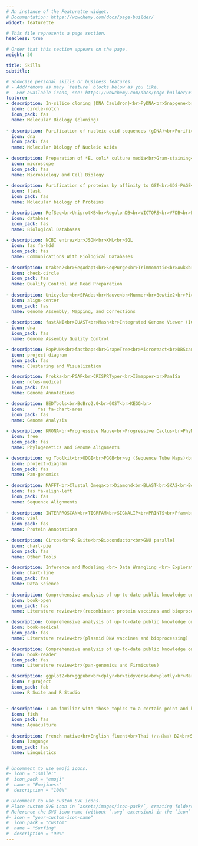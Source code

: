 ```yaml
---
# An instance of the Featurette widget.
# Documentation: https://wowchemy.com/docs/page-builder/
widget: featurette

# This file represents a page section.
headless: true

# Order that this section appears on the page.
weight: 30

title: Skills
subtitle:

# Showcase personal skills or business features.
# - Add/remove as many `feature` blocks below as you like.
# - For available icons, see: https://wowchemy.com/docs/page-builder/#icons
feature:
- description: In-silico cloning (DNA Cauldron)<br>PyDNA<br>Snapgene<br>NEB Golden Gate Tool<br>Benchling<br>PCR<br>In-vivo assembly cloning<br>Golden Gate Assembly cloning<br>Separation of DNA by gel-electrophoresis
  icon: circle-notch
  icon_pack: fas
  name: Molecular Biology (cloning)
  
- description: Purification of nucleic acid sequences (gDNA)<br>Purification of nucleic acid sequences (pDNA)<br>Purification of nucleic acid sequences (RNA)<br>Recombination & mutagenesis<br>Transcriptional fusions<br>Bacterial transformations<br>DNA probe hybridization on nitrocellulose membrane<br>qRT-PCR<br>qPCR
  icon: dna
  icon_pack: fas
  name: Molecular Biology of Nucleic Acids
  
- description: Preparation of *E. coli* culture media<br>Gram-staining<br>Bacterial transformations<br>Cellular culture (animal)<br>MTT Assay<br>Trypan blue assay<br>Transfection<br>Propidium Iodide assay<br>Fluorescence microscopy<br>Confocal microscopy
  icon: microscope
  icon_pack: fas
  name: Microbiology and Cell Biology
  
- description: Purification of proteins by affinity to GST<br>SDS-PAGE<br>BCA assay<br>Bradford assay<br>Western blot<br>ELISA & ELISPOT
  icon: flask
  icon_pack: fas
  name: Molecular biology of Proteins

- description: RefSeq<br>UniprotKB<br>RegulonDB<br>VICTORS<br>VFDB<br>PATRIC<br>Immune Epitope Database (IEDB)<br>NCBI<br>EBI<br>GenBank<br>Ensembl
  icon: database
  icon_pack: fas
  name: Biological Databases
  
- description: NCBI entrez<br>JSON<br>XML<br>SQL
  icon: fas fa-hdd
  icon_pack: fas
  name: Communications With Biological Databases
  
- description: Kraken2<br>SeqAdapt<br>SeqPurge<br>Trimmomatic<br>Awk<br>seqtk<br>FastQC<br>QUAST<br>Bandage
  icon: check-circle
  icon_pack: fas
  name: Quality Control and Read Preparation
  
- description: Unicycler<br>SPAdes<br>Mauve<br>Mummer<br>Bowtie2<br>Picard<br>Bamtools<br>bcftools<br>PILON<br>Velvet<br>Snippy<br>BWA-MEM
  icon: align-center
  icon_pack: fas
  name: Genome Assembly, Mapping, and Corrections
  
- description: fastANI<br>QUAST<br>Mash<br>Integrated Genome Viewer (IGV)
  icon: dna
  icon_pack: fas
  name: Genome Assembly Quality Control

- description: PopPUNK<br>fastbaps<br>GrapeTree<br>Microreact<br>DBScan<br>KNN<br>K-means clustering
  icon: project-diagram
  icon_pack: fas
  name: Clustering and Visualization

- description: Prokka<br>PGAP<br>CRISPRTyper<br>ISmapper<br>PanISa
  icon: notes-medical
  icon_pack: fas
  name: Genome Annotations

- description: BEDTools<br>BoBro2.0<br>GOST<br>KEGG<br>
  icon:  	fas fa-chart-area
  icon_pack: fas
  name: Genome Analysis
    
- description: KRONA<br>Progressive Mauve<br>Progressive Cactus<br>PhyML<br>IQ-Tree 2<br>ggtree<br>Ape<br>Phytools<br>Castor<br>Gubbins<br>ClonalFrameML<br>HyPhy
  icon: tree
  icon_pack: fas
  name: Phylogenetics and Genome Alignments

- description: vg Toolkit<br>ODGI<br>PGGB<br>vg (Sequence Tube Maps)<br>Roary<br>Piggy<br>panX<br>Pandora<br>Panaroo<br>Cytoscape<br>ForceAtlas2<br>PPanGGOLiN
  icon: project-diagram
  icon_pack: fas
  name: Pan-genomics
  
- description: MAFFT<br>Clustal Omega<br>Diamond<br>BLAST<br>SKA2<br>Bowtie2
  icon: fas fa-align-left
  icon_pack: fas
  name: Sequence Alignments
  
- description: INTERPROSCAN<br>TIGRFAM<br>SIGNALIP<br>PRINTS<br>Pfam<br>Antifam<br>TMHMM<br>MobiDBLite<br>eggNOG 6.0
  icon: vial
  icon_pack: fas
  name: Protein Annotations
  
- description: Circos<br>R Suite<br>Bioconductor<br>GNU parallel
  icon: chart-pie
  icon_pack: fas
  name: Other Tools

- description: Inference and Modeling <br> Data Wrangling <br> Exploratory Data Analysis <br> Linear Regression 
  icon: chart-line
  icon_pack: fas
  name: Data Science
  
- description: Comprehensive analysis of up-to-date public knowledge on recombinant protein vaccines<br><br>Protein expression systems<br>Protein purification systems<br>Vaccine efficacy<br>Bioprocess optimization<br>Quality by Design (QbD)
  icon: book-open
  icon_pack: fas
  name: Literature review<br>(recombinant protein vaccines and bioprocessing)

- description: Comprehensive analysis of up-to-date public knowledge on plasmid DNA vaccines<br><br>Vector design<br>Optimization of expression<br>pDNA purification methods<br>Bioprocess scale-up<br>Vaccine efficacy<br>Quality by Design (QbD)
  icon: book-medical
  icon_pack: fas
  name: Literature review<br>(plasmid DNA vaccines and bioprocessing)

- description: Comprehensive analysis of up-to-date public knowledge on pan-genomics and of Firmicutes<br><br>Comparative genomics and functional genomics<br>Streptococcus Mutans, Bovis, Pyogenic group<br>Streptococcus iniae<br>Streptoccocus agalactiae (GBS)<br>Streptococcus pyogenes (GAS)
  icon: book-reader
  icon_pack: fas
  name: Literature review<br>(pan-genomics and Firmicutes)

- description: ggplot2<br>ggpubr<br>dplyr<br>tidyverse<br>plotly<br>Markdown<br>Blogdown<br>Shiny$$TinyTeX$$
  icon: r-project
  icon_pack: fab
  name: R Suite and R Studio

  
- description: I am familiar with those topics to a certain point and have ever raised juveniles and adult Nile Tilapia during vaccine trials <br><br>Recirculating Aquaculture Systems<br>Aquaponics systems<br>Biofloc systems<br>Hatchery technologies<br>Catfish farming<br>Carp farming<br>Tilapia farming<br>Shrimp farming<br>Seafood business<br>Fish nutrition<br>Feed formulation design<br>Farm design<br>Sustainable aquaculture and SDGs
  icon: fish
  icon_pack: fas
  name: Aquaculture
  
- description: French native<br>English fluent<br>Thai (ภาษาไทย) B2<br>Spanish B1<br>Slovak A2
  icon: language
  icon_pack: fas
  name: Linguistics


# Uncomment to use emoji icons.
#- icon = ":smile:"
#  icon_pack = "emoji"
#  name = "Emojiness"
#  description = "100%"  

# Uncomment to use custom SVG icons.
# Place custom SVG icon in `assets/images/icon-pack/`, creating folders if necessary.
# Reference the SVG icon name (without `.svg` extension) in the `icon` field.
#- icon = "your-custom-icon-name"
#  icon_pack = "custom"
#  name = "Surfing"
#  description = "90%"
---
```

